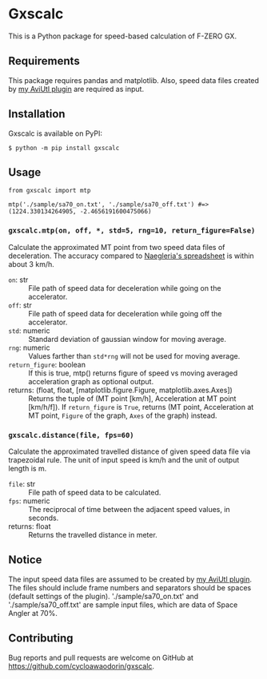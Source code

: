 # Gxscalc

This is a Python package for speed-based calculation of F-ZERO GX.

## Requirements

This package requires pandas and matplotlib.
Also, speed data files created by [my AviUtl plugin](https://github.com/cycloawaodorin/fzgx_smr_ks) are required as input.

## Installation

Gxscalc is available on PyPI:

    $ python -m pip install gxscalc

## Usage

```python3
from gxscalc import mtp

mtp('./sample/sa70_on.txt', './sample/sa70_off.txt') #=> (1224.330134264905, -2.4656191600475066)
```

### `gxscalc.mtp(on, off, *, std=5, rng=10, return_figure=False)`
Calculate the approximated MT point from two speed data files of deceleration.
The accuracy compared to [Naegleria's spreadsheet](https://docs.google.com/spreadsheets/d/1kyl0kAi_-NaM9RCPIwThixogTYESL4zdpmbbH_qDlmI/edit#gid=0) is within about 3 km/h.

<dl>
 <dt><code>on</code>: str</dt>
  <dd>File path of speed data for deceleration while going on the accelerator.</dd>
 <dt><code>off</code>: str</dt>
  <dd>File path of speed data for deceleration while going off the accelerator.</dd>
 <dt><code>std</code>: numeric</dt>
  <dd>Standard deviation of gaussian window for moving average.</dd>
 <dt><code>rng</code>: numeric</dt>
  <dd>Values farther than <code>std*rng</code> will not be used for moving average.</dd>
 <dt><code>return_figure</code>: boolean</dt>
  <dd>If this is true, mtp() returns figure of speed vs moving averaged acceleration graph as optional output.</dd>
 <dt>returns: (float, float, [matplotlib.figure.Figure, matplotlib.axes.Axes])</dt>
  <dd>Returns the tuple of (MT point [km/h], Acceleration at MT point [km/h/f]). If <code>return_figure</code> is <code>True</code>, returns (MT point, Acceleration at MT point, <code>Figure</code> of the graph, <code>Axes</code> of the graph) instead.</dd>
</dl>

### `gxscalc.distance(file, fps=60)`
Calculate the approximated travelled distance of given speed data file via trapezoidal rule.
The unit of input speed is km/h and the unit of output length is m.

<dl>
 <dt><code>file</code>: str</dt>
  <dd>File path of speed data to be calculated.</dd>
 <dt><code>fps</code>: numeric</dt>
  <dd>The reciprocal of time between the adjacent speed values, in seconds.</dd>
 <dt>returns: float</dt>
  <dd>Returns the travelled distance in meter.</dd>
</dl>


## Notice

The input speed data files are assumed to be created by [my AviUtl plugin](https://github.com/cycloawaodorin/fzgx_smr_ks).
The files should include frame numbers and separators should be spaces (default settings of the plugin).
'./sample/sa70_on.txt' and './sample/sa70_off.txt' are sample input files, which are data of Space Angler at 70%.

## Contributing

Bug reports and pull requests are welcome on GitHub at https://github.com/cycloawaodorin/gxscalc.
